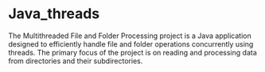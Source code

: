 # Java_threads
The Multithreaded File and Folder Processing project is a Java application designed to efficiently handle file and folder operations concurrently using threads. The primary focus of the project is on reading and processing data from directories and their subdirectories.
